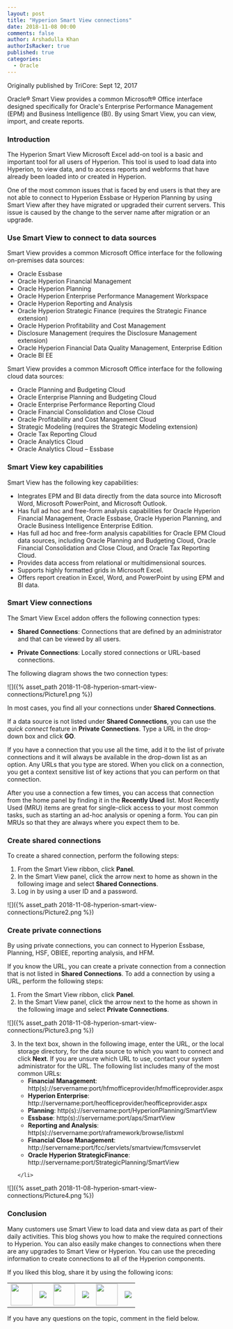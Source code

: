 ```yaml
---
layout: post
title: "Hyperion Smart View connections"
date: 2018-11-08 00:00
comments: false
author: Arshadulla Khan
authorIsRacker: true
published: true
categories:
  - Oracle
---
```


Originally published by TriCore: Sept 12, 2017

Oracle&reg; Smart View provides a common Microsoft&reg; Office interface
designed specifically for Oracle's Enterprise Performance Management (EPM) and
Business Intelligence (BI). By using Smart View, you can view, import, and
create reports.

<!-- more -->

### Introduction

The Hyperion Smart View Microsoft Excel add-on tool is a basic and important tool
for all users of Hyperion. This tool is used to load data into Hyperion, to view
data, and to access reports and webforms that have already been loaded into or
created in Hyperion.

One of the most common issues that is faced by end users is that they are not
able to connect to Hyperion Essbase or Hyperion Planning by using Smart View
after they have migrated or upgraded their current servers. This issue is caused
by the change to the server name after migration or an upgrade.

### Use Smart View to connect to data sources

Smart View provides a common Microsoft Office interface for the following
on-premises data sources:

-	Oracle Essbase
-	Oracle Hyperion Financial Management
-	Oracle Hyperion Planning
-	Oracle Hyperion Enterprise Performance Management Workspace
-	Oracle Hyperion Reporting and Analysis
-	Oracle Hyperion Strategic Finance (requires the Strategic Finance extension)
-	Oracle Hyperion Profitability and Cost Management
-	Disclosure Management (requires the Disclosure Management extension)
-	Oracle Hyperion Financial Data Quality Management, Enterprise Edition
-	Oracle BI EE

Smart View provides a common Microsoft Office interface for the following cloud
data sources:

-	Oracle Planning and Budgeting Cloud
-	Oracle Enterprise Planning and Budgeting Cloud
-	Oracle Enterprise Performance Reporting Cloud
-	Oracle Financial Consolidation and Close Cloud
-	Oracle Profitability and Cost Management Cloud
-	Strategic Modeling (requires the Strategic Modeling extension)
-	Oracle Tax Reporting Cloud
-	Oracle Analytics Cloud
-	Oracle Analytics Cloud – Essbase

### Smart View key capabilities

Smart View has the following key capabilities:

-	Integrates EPM and BI data directly from the data source into Microsoft
Word, Microsoft PowerPoint, and Microsoft Outlook.
-	Has full ad hoc and free-form analysis capabilities for Oracle Hyperion
Financial Management, Oracle Essbase, Oracle Hyperion Planning, and Oracle
Business Intelligence Enterprise Edition.
-	Has full ad hoc and free-form analysis capabilities for Oracle EPM Cloud data
sources, including Oracle Planning and Budgeting Cloud, Oracle Financial
Consolidation and Close Cloud, and Oracle Tax Reporting Cloud.
-	Provides data access from relational or multidimensional sources.
-	Supports highly formatted grids in Microsoft Excel.
-	Offers report creation in Excel, Word, and PowerPoint by using EPM and BI data.

### Smart View connections

The Smart View Excel addon offers the following connection types:

- **Shared Connections**: Connections that are defined by an administrator and
that can be viewed by all users.

- **Private Connections**: Locally stored connections or URL-based connections.

The following diagram shows the two connection types:

![]({% asset_path 2018-11-08-hyperion-smart-view-connections/Picture1.png %})

In most cases, you find all your connections under **Shared Connections**.

If a data source is not listed under **Shared Connections**, you can use the
*quick connect* feature in **Private Connections**. Type a URL in the drop-down
box and click **GO**.

If you have a connection that you use all the time, add it to the list of
private connections and it will always be available in the drop-down list as an
option. Any URLs that you type are stored. When you click on a connection, you
get a context sensitive list of key actions that you can perform on that
connection.

After you use a connection a few times, you can access that connection from the
home panel by finding it in the **Recently Used** list. Most Recently Used (MRU)
items are great for single-click access to your most common tasks, such as
starting an ad-hoc analysis or opening a form. You can pin MRUs so that they
are always where you expect them to be.

### Create shared connections

To create a shared connection, perform the following steps:

1.	From the Smart View ribbon, click **Panel**.
2.	In the Smart View panel, click the arrow next to home as shown in the
following image and select **Shared Connections**.
3.	Log in by using a user ID and a password.

![]({% asset_path 2018-11-08-hyperion-smart-view-connections/Picture2.png %})

### Create private connections

By using private connections, you can connect to Hyperion Essbase, Planning, HSF,
OBIEE, reporting analysis, and HFM.

If you know the URL, you can create a private connection from a connection that
is not listed in **Shared Connections**. To add a connection by using a URL,
perform the following steps:

1.	From the Smart View ribbon, click **Panel**.
2.	In the Smart View panel, click the arrow next to the home as shown in the
following image and select **Private Connections**.

![]({% asset_path 2018-11-08-hyperion-smart-view-connections/Picture3.png %})

<ol start=3>
    <li> 	In the text box, shown in the following image, enter the URL, or the local
storage directory, for the data source to which you want to connect and click
<b>Next</b>. If you are unsure which URL to use, contact your system administrator
for the URL. The following list includes many of the most common URLs:

</br>
<ul>
<li><b>Financial Management</b>: http(s)://servername:port/hfmofficeprovider/hfmofficeprovider.aspx</li>
<li><b>Hyperion Enterprise</b>: http://servername:port/heofficeprovider/heofficeprovider.aspx</li>
<li><b>Planning</b>: http(s)://servername:port/HyperionPlanning/SmartView</li>
<li><b>Essbase</b>: http(s)://servername:port/aps/SmartView</li>
<li><b>Reporting and Analysis</b>: http(s)://servername:port/raframework/browse/listxml</li>
<li><b>Financial Close Management</b>: http://servername:port/fcc/servlets/smartview/fcmsvservlet</li>
<li><b>Oracle Hyperion StrategicFinance</b>: http://servername:port/StrategicPlanning/SmartView</li>
</ul>

    </li>
</ol>

![]({% asset_path 2018-11-08-hyperion-smart-view-connections/Picture4.png %})

### Conclusion

Many customers use Smart View to load data and view data as part of their daily
activities. This blog shows you how to make the required connections to
Hyperion. You can also easily make changes to connections when there are any
upgrades to Smart View or Hyperion. You can use the preceding information to
create connections to all of the Hyperion components.


<table>
  <tr>If you liked this blog, share it by using the following icons:</tr>
  <tr>
   <td>
       <img src="{% asset_path line-tile.png %}" width=50 >
    </td>
    <td>
      <a href="https://twitter.com/home?status=https%3A//developer.rackspace.com/blog/applications-monitoring-creating-a-smoother-financial-close/">
        <img src="{% asset_path shareT.png %}">
      </a>
    </td>
    <td>
       <img src="{% asset_path line-tile.png %}" width=50 >
    </td>
    <td>
      <a href="https://www.facebook.com/sharer/sharer.php?u=https%3A//developer.rackspace.com/blog/applications-monitoring-creating-a-smoother-financial-close/">
        <img src="{% asset_path shareFB.png %}">
      </a>
    </td>
    <td>
       <img src="{% asset_path line-tile.png %}" width=50 >
    </td>
    <td>
      <a href="https://www.linkedin.com/shareArticle?mini=true&url=https%3A//developer.rackspace.com/blog/applications-monitoring-creating-a-smoother-financial-close&summary=&source=">
        <img src="{% asset_path shareL.png %}">
      </a>
    </td>
  </tr>
</table>

If you have any questions on the topic, comment in the field below.

</br>

